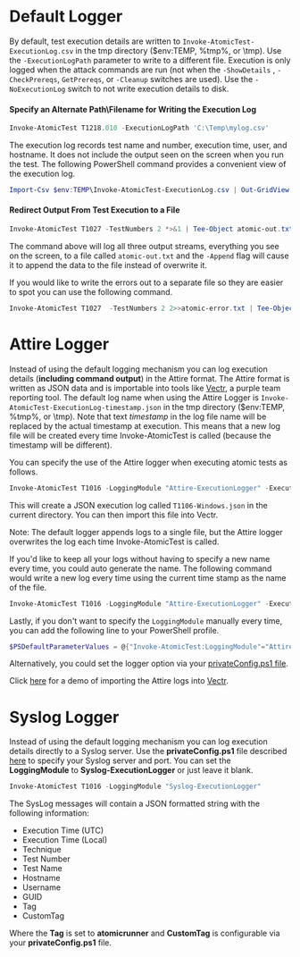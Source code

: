 # Default Logger

By default, test execution details are written to `Invoke-AtomicTest-ExecutionLog.csv` in the tmp directory ($env:TEMP, %tmp%, or \tmp). Use the `-ExecutionLogPath` parameter to write to a different file. Execution is only logged when the attack commands are run (not when the `-ShowDetails` , `-CheckPrereqs`, `GetPrereqs`, or `-Cleanup` switches are used). Use the `-NoExecutionLog` switch to not write execution details to disk. 

#### Specify an Alternate Path\Filename for Writing the Execution Log

```powershell
Invoke-AtomicTest T1218.010 -ExecutionLogPath 'C:\Temp\mylog.csv'
```

The execution log records test name and number, execution time, user, and hostname. It does not include the output seen on the screen when you run the test. The following PowerShell command provides a convenient view of the execution log.

```powershell
Import-Csv $env:TEMP\Invoke-AtomicTest-ExecutionLog.csv | Out-GridView
```

#### Redirect Output From Test Execution to a File

```powershell
Invoke-AtomicTest T1027 -TestNumbers 2 *>&1 | Tee-Object atomic-out.txt -Append
```

The command above will log all three output streams, everything you see on the screen, to a file called `atomic-out.txt` and the `-Append` flag will cause it to append the data to the file instead of overwrite it.

If you would like to write the errors out to a separate file so they are easier to spot you can use the following command.

```powershell
Invoke-AtomicTest T1027  -TestNumbers 2 2>>atomic-error.txt | Tee-Object atomic-out.txt -Append
```

# Attire Logger

Instead of using the default logging mechanism you can log execution details (**including command output**) in the Attire format. The Attire format is written as JSON data and is importable into tools like [Vectr](https://vectr.io/), a purple team reporting tool. The default log name when using the Attire Logger is `Invoke-AtomicTest-ExecutionLog-timestamp.json` in the tmp directory ($env:TEMP, %tmp%, or \tmp). Note that text *timestamp* in the log file name will be replaced by the actual timestamp at execution. This means that a new log file will be created every time Invoke-AtomicTest is called (because the timestamp will be different).

You can specify the use of the Attire logger when executing atomic tests as follows.

```powershell
Invoke-AtomicTest T1016 -LoggingModule "Attire-ExecutionLogger" -ExecutionLogPath T1016-Windows.json
```

This will create a JSON execution log called `T1106-Windows.json` in the current directory. You can then import this file into Vectr.

Note: The default logger appends logs to a single file, but the Attire logger overwrites the log each time Invoke-AtomicTest is called.

If you'd like to keep all your logs without having to specify a new name every time, you could auto generate the name. The following command would write a new log every time using the current time stamp as the name of the file.

```powershell
Invoke-AtomicTest T1016 -LoggingModule "Attire-ExecutionLogger" -ExecutionLogPath ((Get-Date -UFormat %s) + ".json")
```

Lastly, if you don't want to specify the `LoggingModule` manually every time, you can add the following line to your PowerShell profile.

```powershell
$PSDefaultParameterValues = @{"Invoke-AtomicTest:LoggingModule"="Attire-ExecutionLogger"}
```

Alternatively, you could set the logger option via your [privateConfig.ps1 file](https://github.com/redcanaryco/invoke-atomicredteam/wiki/Continuous-Atomic-Testing#set-custom-config-using-privateconfigps1).

Click [here](https://www.youtube.com/watch?v=n-C9ovMFYnk) for a demo of importing the Attire logs into [Vectr](https://vectr.io/).

# Syslog Logger

Instead of using the default logging mechanism you can log execution details directly to a Syslog server. Use the **privateConfig.ps1** file described [here](https://github.com/redcanaryco/invoke-atomicredteam/wiki/Continuous-Atomic-Testing) to specify your Syslog server and port. You can set the **LoggingModule** to **Syslog-ExecutionLogger** or just leave it blank.

```powershell
Invoke-AtomicTest T1016 -LoggingModule "Syslog-ExecutionLogger"
```

The SysLog messages will contain a JSON formatted string with the following information:

* Execution Time (UTC)
* Execution Time (Local)
* Technique
* Test Number
* Test Name
* Hostname
* Username
* GUID
* Tag
* CustomTag

Where the **Tag** is set to **atomicrunner** and **CustomTag** is configurable via your **privateConfig.ps1** file.